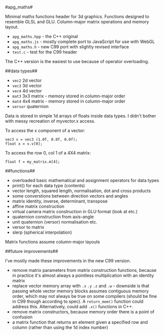 #apg_maths#

Minimal maths functions header for 3d graphics.
Functions designed to resemble GLSL and GLU.
Column-major matrix operations and memory layout.

* `apg_maths.hpp` - the C++ original
* `apg_maths.js` - mostly complete port to JavaScript for use with WebGL
* `apg_maths.h` - new C99 port with slightly revised interface
* `test.c` - test for the C99 header

The C++ version is the easiest to use because of operator overloading.

##data types##

* `vec2` 2d vector
* `vec3` 3d vector
* `vec4` 4d vector
* `mat3` 3x3 matrix - memory stored in column-major order
* `mat4` 4x4 matrix - memory stored in column-major order
* `versor` quaternion

Data is stored in simple 1d arrays of floats inside data types. I didn't bother
with messy recreation of myvector.x access.

To access the x component of a vector:

    vec3 v = vec3 (1.0f, 0.0f, 0.0f);
    float x = v.v[0];

To access the row 0, col 1 of a 4X4 matrix:

    float f = my_matrix.m[4];

##functions##

* overloaded basic mathematical and assignment operators for data types
* print() for each data type (contents)
* vector length, squared length, normalisation, dot and cross products
* some converstions between direction vectors and angles
* matrix identity, inverse, determinant, transpose
* affine matrix construction
* virtual camera matrix construction in GLU format (look at etc.)
* quaternion construction from axis-angle
* unit quaternion (versor) normalisation etc.
* versor to matrix
* slerp (spherical interpolation)

Matrix functions assume column-major layouts

##future improvements##

I've mostly made these improvements in the new C99 version.

* remove matrix parameters from matrix construction functions, because in
practice it's almost always a pointless multiplication with an identity matrix
* replace vector memory array with `.x` `.y` `.z` and `.w` - downside is that passing
whole vector memory blocks assumes contiguous memory order, which may not
always be true on some compilers (should be fine in C99 though according to spec).
A `return_mem()` function could address this. Alternatively, could add `.x()` functions in C++.
* remove matrix constructors, because memory order there is a point of confusion
* a matrix function that returns an element given a specified row and column
(rather than using the 1d index number)

